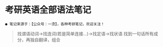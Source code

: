 # 考研英语全部语法笔记

    ● 笔记来源于：【公众号：一烫】，各种考研笔记，欢迎关注！

> 找谓语动词->找连词(若是简单连接...)->找定语->找状语
> 找到一句话所有成分，再独自翻译，组合
